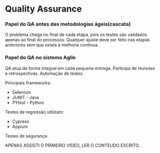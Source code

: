 
# Quality Assurance

### Papel do QA antes das metodologias ágeis(cascata)

O problema chega no final de cada etapa, pois os testes são validados apenas ao final do processos. Qualquer ajuste deve ser feito nas etapas anteriores sem que exista a melhoria continua.

### Papel do QA no sistema Agile
QA atua de forma integral em cada pequena entrega.
Participa de revisões e retrospectivas.
Automação de testes.

Principais frameworks:
- Selenium	
- JUNIT - Java
- PYtest - Python
	
Testes de regressão utilizam:
- Cypress
- Appium

Testes de segurança.


APENAS ASSISTI O PRIMEIRO VIDEO, LER O CONTEUDO ESCRITO.
